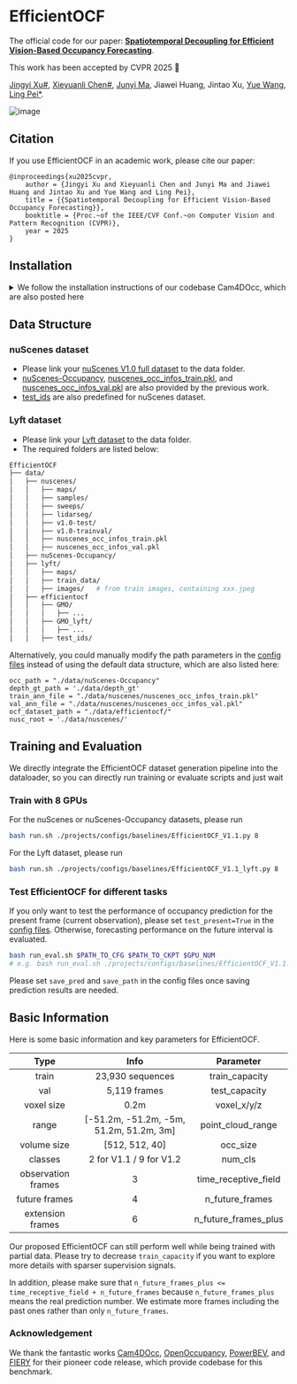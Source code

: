 # EfficientOCF

The official code for our paper: [**Spatiotemporal Decoupling for Efficient Vision-Based Occupancy Forecasting**](https://arxiv.org/abs/2411.14169).

This work has been accepted by CVPR 2025 :tada:

[Jingyi Xu#](https://github.com/BIT-XJY), [Xieyuanli Chen#](https://github.com/Chen-Xieyuanli), [Junyi Ma](https://github.com/BIT-MJY), Jiawei Huang, Jintao Xu, [Yue Wang](https://scholar.google.com.hk/citations?hl=zh-CN&user=N543LSoAAAAJ), [Ling Pei*](https://scholar.google.com.hk/citations?hl=zh-CN&user=Vm7d2EkAAAAJ).

![image](https://github.com/user-attachments/assets/9bdb9627-9edb-4d4f-a722-b7c99f49697e)


## Citation
If you use EfficientOCF in an academic work, please cite our paper:

	@inproceedings{xu2025cvpr,
		author = {Jingyi Xu and Xieyuanli Chen and Junyi Ma and Jiawei Huang and Jintao Xu and Yue Wang and Ling Pei},
		title = {{Spatiotemporal Decoupling for Efficient Vision-Based Occupancy Forecasting}},
		booktitle = {Proc.~of the IEEE/CVF Conf.~on Computer Vision and Pattern Recognition (CVPR)},
		year = 2025
	}


 ## Installation

<details>
	
<summary>We follow the installation instructions of our codebase Cam4DOcc, which are also posted here
</summary>

* Create a conda virtual environment and activate it
```bash
conda create -n efficientocf python=3.7 -y
conda activate efficientocf
```
* Install PyTorch and torchvision (tested on torch==1.10.1 & cuda=11.3)
```bash
conda install pytorch==1.10.1 torchvision==0.11.2 torchaudio==0.10.1 cudatoolkit=11.3 -c pytorch -c conda-forge
```
* Install gcc>=5 in conda env
```bash
conda install -c omgarcia gcc-6
```
* Install mmcv, mmdet, and mmseg
```bash
pip install mmcv-full==1.4.0
pip install mmdet==2.14.0
pip install mmsegmentation==0.14.1
```
* Install mmdet3d from the source code
```bash
git clone https://github.com/open-mmlab/mmdetection3d.git
cd mmdetection3d
git checkout v0.17.1 # Other versions may not be compatible.
python setup.py install
```
* Install other dependencies
```bash
pip install timm
pip install open3d-python
pip install PyMCubes
pip install spconv-cu113
pip install fvcore
pip install setuptools==59.5.0

pip install lyft_dataset_sdk # for lyft dataset
```
* Install occupancy pooling
```
git clone git@github.com:BIT-XJY/EfficientOCF.git
cd EfficientOCF
```

</details>

## Data Structure

### nuScenes dataset
* Please link your [nuScenes V1.0 full dataset](https://www.nuscenes.org/nuscenes#download) to the data folder. 
* [nuScenes-Occupancy](https://drive.google.com/file/d/1vTbgddMzUN6nLyWSsCZMb9KwihS7nPoH/view?usp=sharing), [nuscenes_occ_infos_train.pkl](https://github.com/JeffWang987/OpenOccupancy/releases/tag/train_pkl), and [nuscenes_occ_infos_val.pkl](https://github.com/JeffWang987/OpenOccupancy/releases/tag/val_pkl) are also provided by the previous work.
* [test_ids](https://drive.google.com/drive/folders/1md33pUkuSTnNLvPk4AM5u28U7W1n7r39?usp=sharing) are also predefined for nuScenes dataset.

### Lyft dataset
* Please link your [Lyft dataset](https://www.kaggle.com/c/3d-object-detection-for-autonomous-vehicles/data) to the data folder.
* The required folders are listed below:

```bash
EfficientOCF
├── data/
│   ├── nuscenes/
│   │   ├── maps/
│   │   ├── samples/
│   │   ├── sweeps/
│   │   ├── lidarseg/
│   │   ├── v1.0-test/
│   │   ├── v1.0-trainval/
│   │   ├── nuscenes_occ_infos_train.pkl
│   │   ├── nuscenes_occ_infos_val.pkl
│   ├── nuScenes-Occupancy/
│   ├── lyft/
│   │   ├── maps/
│   │   ├── train_data/
│   │   ├── images/   # from train images, containing xxx.jpeg
│   ├── efficientocf
│   │   ├── GMO/
│   │   │   ├── ...
│   │   ├── GMO_lyft/
│   │   │   ├── ...
│   │   ├── test_ids/
```
Alternatively, you could manually modify the path parameters in the [config files](https://github.com/BIT-XJY/EfficientOCF/tree/main/projects/configs/baselines) instead of using the default data structure, which are also listed here:
```
occ_path = "./data/nuScenes-Occupancy"
depth_gt_path = './data/depth_gt'
train_ann_file = "./data/nuscenes/nuscenes_occ_infos_train.pkl"
val_ann_file = "./data/nuscenes/nuscenes_occ_infos_val.pkl"
ocf_dataset_path = "./data/efficientocf/"
nusc_root = './data/nuscenes/'
```

## Training and Evaluation

We directly integrate the EfficientOCF dataset generation pipeline into the dataloader, so you can directly run training or evaluate scripts and just wait


### Train with 8 GPUs

For the nuScenes or nuScenes-Occupancy datasets, please run

```bash
bash run.sh ./projects/configs/baselines/EfficientOCF_V1.1.py 8
```

For the Lyft dataset, please run

```bash
bash run.sh ./projects/configs/baselines/EfficientOCF_V1.1_lyft.py 8
```

### Test EfficientOCF for different tasks

If you only want to test the performance of occupancy prediction for the present frame (current observation), please set `test_present=True` in the [config files](https://github.com/BIT-XJY/EfficientOCF/tree/main/projects/configs/baselines). Otherwise, forecasting performance on the future interval is evaluated.

```bash
bash run_eval.sh $PATH_TO_CFG $PATH_TO_CKPT $GPU_NUM
# e.g. bash run_eval.sh ./projects/configs/baselines/EfficientOCF_V1.1.py ./work_dirs/EfficientOCF_V1.1/epoch_15.pth  8
```
Please set `save_pred` and `save_path` in the config files once saving prediction results are needed.

## Basic Information

Here is some basic information and key parameters for EfficientOCF.

| Type |  Info | Parameter |
| :----: | :----: | :----: |
| train           | 23,930 sequences | train_capacity |
| val             | 5,119 frames | test_capacity |
| voxel size      | 0.2m | voxel_x/y/z |
| range           | [-51.2m, -51.2m, -5m, 51.2m, 51.2m, 3m]| point_cloud_range |
| volume size     | [512, 512, 40]| occ_size |
| classes         | 2 for V1.1 / 9 for V1.2 | num_cls |
| observation frames | 3 | time_receptive_field |
| future frames | 4 | n_future_frames |
| extension frames | 6 | n_future_frames_plus |

Our proposed EfficientOCF can still perform well while being trained with partial data. Please try to decrease `train_capacity` if you want to explore more details with sparser supervision signals. 

In addition, please make sure that `n_future_frames_plus <= time_receptive_field + n_future_frames` because `n_future_frames_plus` means the real prediction number. We estimate more frames including the past ones rather than only `n_future_frames`.


### Acknowledgement

We thank the fantastic works [Cam4DOcc](https://github.com/haomo-ai/Cam4DOcc), [OpenOccupancy](https://github.com/JeffWang987/OpenOccupancy), [PowerBEV](https://github.com/EdwardLeeLPZ/PowerBEV), and [FIERY](https://anthonyhu.github.io/fiery) for their pioneer code release, which provide codebase for this benchmark.

